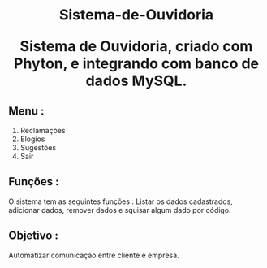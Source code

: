 <h1 align="center">Sistema-de-Ouvidoria </>


Sistema de Ouvidoria, criado com Phyton, e integrando com banco de dados MySQL.

<h2> Menu : </h2>
<ol>
  <li>Reclamações</li>
  <li>Elogios</li>
  <li>Sugestões</li>
  <li>Sair</li>
</ol>


<h2> Funções : </h3> 
O sistema tem as seguintes funções : Listar os dados cadastrados, adicionar dados, remover dados e squisar algum dado por código.


<h2> Objetivo : </h2>
Automatizar comunicação entre cliente e empresa.


